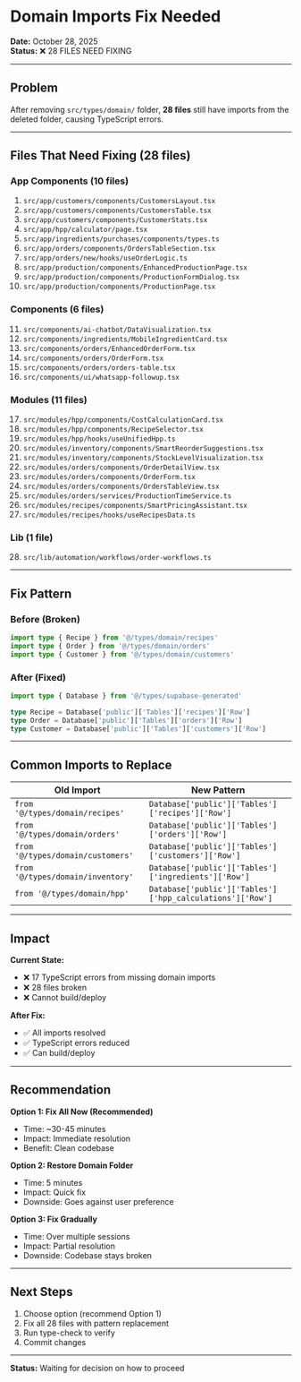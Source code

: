 # Domain Imports Fix Needed

**Date:** October 28, 2025  
**Status:** ❌ 28 FILES NEED FIXING

---

## Problem

After removing `src/types/domain/` folder, **28 files** still have imports from the deleted folder, causing TypeScript errors.

---

## Files That Need Fixing (28 files)

### App Components (10 files)
1. `src/app/customers/components/CustomersLayout.tsx`
2. `src/app/customers/components/CustomersTable.tsx`
3. `src/app/customers/components/CustomerStats.tsx`
4. `src/app/hpp/calculator/page.tsx`
5. `src/app/ingredients/purchases/components/types.ts`
6. `src/app/orders/components/OrdersTableSection.tsx`
7. `src/app/orders/new/hooks/useOrderLogic.ts`
8. `src/app/production/components/EnhancedProductionPage.tsx`
9. `src/app/production/components/ProductionFormDialog.tsx`
10. `src/app/production/components/ProductionPage.tsx`

### Components (6 files)
11. `src/components/ai-chatbot/DataVisualization.tsx`
12. `src/components/ingredients/MobileIngredientCard.tsx`
13. `src/components/orders/EnhancedOrderForm.tsx`
14. `src/components/orders/OrderForm.tsx`
15. `src/components/orders/orders-table.tsx`
16. `src/components/ui/whatsapp-followup.tsx`

### Modules (11 files)
17. `src/modules/hpp/components/CostCalculationCard.tsx`
18. `src/modules/hpp/components/RecipeSelector.tsx`
19. `src/modules/hpp/hooks/useUnifiedHpp.ts`
20. `src/modules/inventory/components/SmartReorderSuggestions.tsx`
21. `src/modules/inventory/components/StockLevelVisualization.tsx`
22. `src/modules/orders/components/OrderDetailView.tsx`
23. `src/modules/orders/components/OrderForm.tsx`
24. `src/modules/orders/components/OrdersTableView.tsx`
25. `src/modules/orders/services/ProductionTimeService.ts`
26. `src/modules/recipes/components/SmartPricingAssistant.tsx`
27. `src/modules/recipes/hooks/useRecipesData.ts`

### Lib (1 file)
28. `src/lib/automation/workflows/order-workflows.ts`

---

## Fix Pattern

### Before (Broken)
```typescript
import type { Recipe } from '@/types/domain/recipes'
import type { Order } from '@/types/domain/orders'
import type { Customer } from '@/types/domain/customers'
```

### After (Fixed)
```typescript
import type { Database } from '@/types/supabase-generated'

type Recipe = Database['public']['Tables']['recipes']['Row']
type Order = Database['public']['Tables']['orders']['Row']
type Customer = Database['public']['Tables']['customers']['Row']
```

---

## Common Imports to Replace

| Old Import | New Pattern |
|------------|-------------|
| `from '@/types/domain/recipes'` | `Database['public']['Tables']['recipes']['Row']` |
| `from '@/types/domain/orders'` | `Database['public']['Tables']['orders']['Row']` |
| `from '@/types/domain/customers'` | `Database['public']['Tables']['customers']['Row']` |
| `from '@/types/domain/inventory'` | `Database['public']['Tables']['ingredients']['Row']` |
| `from '@/types/domain/hpp'` | `Database['public']['Tables']['hpp_calculations']['Row']` |

---

## Impact

**Current State:**
- ❌ 17 TypeScript errors from missing domain imports
- ❌ 28 files broken
- ❌ Cannot build/deploy

**After Fix:**
- ✅ All imports resolved
- ✅ TypeScript errors reduced
- ✅ Can build/deploy

---

## Recommendation

**Option 1: Fix All Now (Recommended)**
- Time: ~30-45 minutes
- Impact: Immediate resolution
- Benefit: Clean codebase

**Option 2: Restore Domain Folder**
- Time: 5 minutes
- Impact: Quick fix
- Downside: Goes against user preference

**Option 3: Fix Gradually**
- Time: Over multiple sessions
- Impact: Partial resolution
- Downside: Codebase stays broken

---

## Next Steps

1. Choose option (recommend Option 1)
2. Fix all 28 files with pattern replacement
3. Run type-check to verify
4. Commit changes

---

**Status:** Waiting for decision on how to proceed
